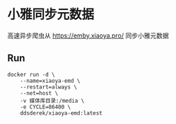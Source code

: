 # 小雅同步元数据

高速异步爬虫从 https://emby.xiaoya.pro/ 同步小雅元数据

## Run

```shell
docker run -d \
    --name=xiaoya-emd \
    --restart=always \
    --net=host \
    -v 媒体库目录:/media \
    -e CYCLE=86400 \
    ddsderek/xiaoya-emd:latest
```

